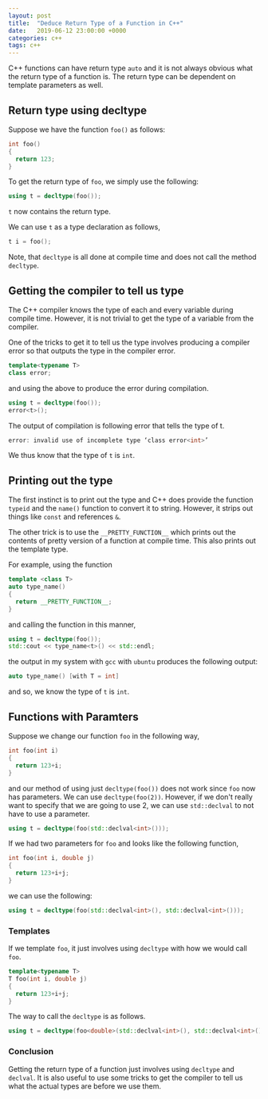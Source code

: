 ```yaml
---
layout: post
title:  "Deduce Return Type of a Function in C++"
date:   2019-06-12 23:00:00 +0000
categories: c++
tags: c++
---
```


C++ functions can have return type `auto` and it is not always obvious what the return type of a function is. The return type can be dependent on template parameters as well.

## Return type using decltype

Suppose we have the function `foo()` as follows:

```cpp
int foo()
{
  return 123;
}
```

To get the return type of `foo`, we simply use the following:

```cpp
using t = decltype(foo());
```

`t` now contains the return type.

We can use `t` as a type declaration as follows,

```cpp
t i = foo();
```

Note, that `decltype` is all done at compile time and does not call the method `decltype`.

## Getting the compiler to tell us type

The C++ compiler knows the type of each and every variable during compile time. However, it is not trivial to get the type of a variable from the compiler.

One of the tricks to get it to tell us the type involves producing a compiler error so that outputs the type in the compiler error.

```cpp
template<typename T>
class error;
```

and using the above to produce the error during compilation.

```cpp
using t = decltype(foo());
error<t>();
```

The output of compilation is following error that tells the type of t.

```cpp
error: invalid use of incomplete type ‘class error<int>’
```

We thus know that the type of `t` is `int`.

## Printing out the type

The first instinct is to print out the type and C++ does provide the function `typeid` and the `name()` function to convert it to string. However, it strips out things like `const` and references `&`.

The other trick is to use the `__PRETTY_FUNCTION__` which prints out the contents of pretty version of a function at compile time. This also prints out the template type.

For example, using the function

```cpp
template <class T>
auto type_name()
{
  return __PRETTY_FUNCTION__;
}
```

and calling the function in this manner,

```cpp
using t = decltype(foo());
std::cout << type_name<t>() << std::endl;
```

the output in my system with `gcc` with `ubuntu` produces the following output:

```cpp
auto type_name() [with T = int]
```
and so, we know the type of `t` is `int`. 

## Functions with Paramters

Suppose we change our function `foo` in the following way, 

```cpp
int foo(int i)
{
  return 123+i;
}
```

and our method of using just `decltype(foo())` does not work since `foo` now has parameters. We can use `decltype(foo(2))`. However, if we don't really want to specify that we are going to use 2, we can use `std::declval` to not have to use a parameter.

```cpp
using t = decltype(foo(std::declval<int>()));
```

If we had two parameters for `foo` and looks like the following function, 

```cpp
int foo(int i, double j)
{
  return 123+i+j;
}
```

we can use the following:

```cpp
using t = decltype(foo(std::declval<int>(), std::declval<int>()));
```

### Templates

If we template `foo`, it just involves using `decltype` with how we would call `foo`.

```cpp
template<typename T>
T foo(int i, double j)
{
  return 123+i+j;
}
```

The way to call the `decltype` is as follows.

```cpp
using t = decltype(foo<double>(std::declval<int>(), std::declval<int>()));
```

### Conclusion

Getting the return type of a function just involves using `decltype` and `declval`. It is also useful to use some tricks to get the compiler to tell us what the actual types are before we use them.
